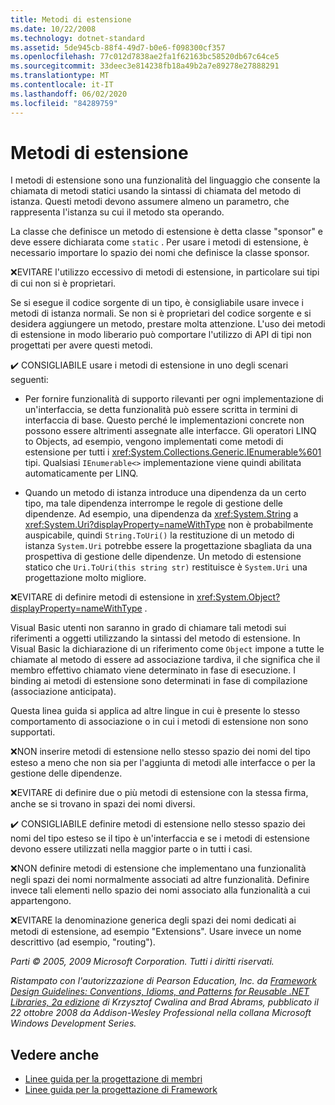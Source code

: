 ```yaml
---
title: Metodi di estensione
ms.date: 10/22/2008
ms.technology: dotnet-standard
ms.assetid: 5de945cb-88f4-49d7-b0e6-f098300cf357
ms.openlocfilehash: 77c012d7838ae2fa1f62163bc58520db67c64ce5
ms.sourcegitcommit: 33deec3e814238fb18a49b2a7e89278e27888291
ms.translationtype: MT
ms.contentlocale: it-IT
ms.lasthandoff: 06/02/2020
ms.locfileid: "84289759"
---
```

# <a name="extension-methods"></a>Metodi di estensione

I metodi di estensione sono una funzionalità del linguaggio che consente la chiamata di metodi statici usando la sintassi di chiamata del metodo di istanza. Questi metodi devono assumere almeno un parametro, che rappresenta l'istanza su cui il metodo sta operando.

 La classe che definisce un metodo di estensione è detta classe "sponsor" e deve essere dichiarata come `static` . Per usare i metodi di estensione, è necessario importare lo spazio dei nomi che definisce la classe sponsor.

 ❌EVITARE l'utilizzo eccessivo di metodi di estensione, in particolare sui tipi di cui non si è proprietari.

 Se si esegue il codice sorgente di un tipo, è consigliabile usare invece i metodi di istanza normali. Se non si è proprietari del codice sorgente e si desidera aggiungere un metodo, prestare molta attenzione. L'uso dei metodi di estensione in modo liberario può comportare l'utilizzo di API di tipi non progettati per avere questi metodi.

 ✔️ CONSIGLIABILE usare i metodi di estensione in uno degli scenari seguenti:

- Per fornire funzionalità di supporto rilevanti per ogni implementazione di un'interfaccia, se detta funzionalità può essere scritta in termini di interfaccia di base. Questo perché le implementazioni concrete non possono essere altrimenti assegnate alle interfacce. Gli operatori LINQ to Objects, ad esempio, vengono implementati come metodi di estensione per tutti i <xref:System.Collections.Generic.IEnumerable%601> tipi. Qualsiasi `IEnumerable<>` implementazione viene quindi abilitata automaticamente per LINQ.

- Quando un metodo di istanza introduce una dipendenza da un certo tipo, ma tale dipendenza interrompe le regole di gestione delle dipendenze. Ad esempio, una dipendenza da <xref:System.String> a <xref:System.Uri?displayProperty=nameWithType> non è probabilmente auspicabile, quindi `String.ToUri()` la restituzione di un metodo di istanza `System.Uri` potrebbe essere la progettazione sbagliata da una prospettiva di gestione delle dipendenze. Un metodo di estensione statico che `Uri.ToUri(this string str)` restituisce è `System.Uri` una progettazione molto migliore.

 ❌EVITARE di definire metodi di estensione in <xref:System.Object?displayProperty=nameWithType> .

 Visual Basic utenti non saranno in grado di chiamare tali metodi sui riferimenti a oggetti utilizzando la sintassi del metodo di estensione. In Visual Basic la dichiarazione di un riferimento come `Object` impone a tutte le chiamate al metodo di essere ad associazione tardiva, il che significa che il membro effettivo chiamato viene determinato in fase di esecuzione. I binding ai metodi di estensione sono determinati in fase di compilazione (associazione anticipata).

 Questa linea guida si applica ad altre lingue in cui è presente lo stesso comportamento di associazione o in cui i metodi di estensione non sono supportati.

 ❌NON inserire metodi di estensione nello stesso spazio dei nomi del tipo esteso a meno che non sia per l'aggiunta di metodi alle interfacce o per la gestione delle dipendenze.

 ❌EVITARE di definire due o più metodi di estensione con la stessa firma, anche se si trovano in spazi dei nomi diversi.

 ✔️ CONSIGLIABILE definire metodi di estensione nello stesso spazio dei nomi del tipo esteso se il tipo è un'interfaccia e se i metodi di estensione devono essere utilizzati nella maggior parte o in tutti i casi.

 ❌NON definire metodi di estensione che implementano una funzionalità negli spazi dei nomi normalmente associati ad altre funzionalità. Definire invece tali elementi nello spazio dei nomi associato alla funzionalità a cui appartengono.

 ❌EVITARE la denominazione generica degli spazi dei nomi dedicati ai metodi di estensione, ad esempio "Extensions". Usare invece un nome descrittivo (ad esempio, "routing").

 *Parti &copy; 2005, 2009 Microsoft Corporation. Tutti i diritti riservati.*

 *Ristampato con l'autorizzazione di Pearson Education, Inc. da [Framework Design Guidelines: Conventions, Idioms, and Patterns for Reusable .NET Libraries, 2a edizione](https://www.informit.com/store/framework-design-guidelines-conventions-idioms-and-9780321545619) di Krzysztof Cwalina and Brad Abrams, pubblicato il 22 ottobre 2008 da Addison-Wesley Professional nella collana Microsoft Windows Development Series.*

## <a name="see-also"></a>Vedere anche

- [Linee guida per la progettazione di membri](member.md)
- [Linee guida per la progettazione di Framework](index.md)
